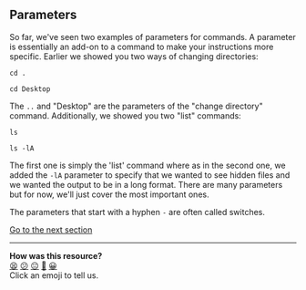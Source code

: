 ## Parameters
So far, we've seen two examples of parameters for commands. A parameter is essentially an add-on to a command to make your instructions more specific. Earlier we showed you two ways of changing directories:

`cd .`

`cd Desktop`

The `..` and "Desktop" are the parameters of the "change directory" command. Additionally, we showed you two "list" commands:

`ls`

`ls -lA`

The first one is simply the 'list' command where as in the second one, we added the `-lA` parameter to specify that we wanted to see hidden files and we wanted the output to be in a long format. There are many parameters but for now, we'll just cover the most important ones.

The parameters that start with a hyphen `-` are often called switches.

[Go to the next section](./09_creating_and_destroying_directories.md)


<!-- BEGIN GENERATED SECTION DO NOT EDIT -->

---

**How was this resource?**  
[😫](https://airtable.com/shrUJ3t7KLMqVRFKR?prefill_Repository=makersacademy/course&prefill_File=foundations/command_line/08_parameters.md&prefill_Sentiment=😫) [😕](https://airtable.com/shrUJ3t7KLMqVRFKR?prefill_Repository=makersacademy/course&prefill_File=foundations/command_line/08_parameters.md&prefill_Sentiment=😕) [😐](https://airtable.com/shrUJ3t7KLMqVRFKR?prefill_Repository=makersacademy/course&prefill_File=foundations/command_line/08_parameters.md&prefill_Sentiment=😐) [🙂](https://airtable.com/shrUJ3t7KLMqVRFKR?prefill_Repository=makersacademy/course&prefill_File=foundations/command_line/08_parameters.md&prefill_Sentiment=🙂) [😀](https://airtable.com/shrUJ3t7KLMqVRFKR?prefill_Repository=makersacademy/course&prefill_File=foundations/command_line/08_parameters.md&prefill_Sentiment=😀)  
Click an emoji to tell us.

<!-- END GENERATED SECTION DO NOT EDIT -->
